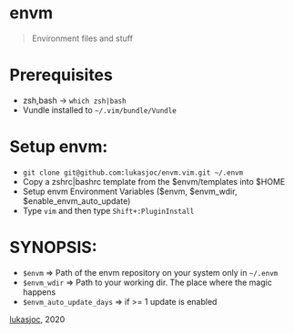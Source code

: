 # envm

> Environment files and stuff

Prerequisites
====

- zsh,bash -> `which zsh|bash`
- Vundle installed to ``~/.vim/bundle/Vundle``

Setup envm:
====

- ``git clone git@github.com:lukasjoc/envm.vim.git ~/.envm``
- Copy a zshrc|bashrc template from the $envm/templates into $HOME
- Setup envm Environment Variables ($envm, $envm_wdir, $enable_envm_auto_update)
- Type ``vim`` and then type ``Shift+:PluginInstall``


SYNOPSIS:
===

- ``$envm`` => Path of the envm repository on your system only in ``~/.envm``
- ``$envm_wdir`` => Path to your working dir. The place where the magic happens
- ``$envm_auto_update_days`` => if >= 1 update is enabled


[lukasjoc](https://lukasjoc.com), 2020
